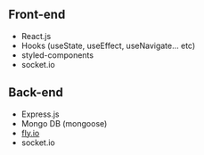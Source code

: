 ## Front-end

- React.js
- Hooks (useState, useEffect, useNavigate… etc)
- styled-components
- socket.io

  
## Back-end

- Express.js
- Mongo DB (mongoose)
- [fly.io](http://fly.io)
- socket.io
